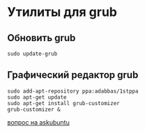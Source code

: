 Утилиты для grub
================

Обновить grub
-------------

	sudo update-grub

Графический редактор grub
-------------------------

	sudo add-apt-repository ppa:adabbas/1stppa
	sudo apt-get update
	sudo apt-get install grub-customizer
	grub-customizer &

[вопрос на askubuntu](http://askubuntu.com/questions/365760/graphical-grub-editor-for-ubuntu-13-10)